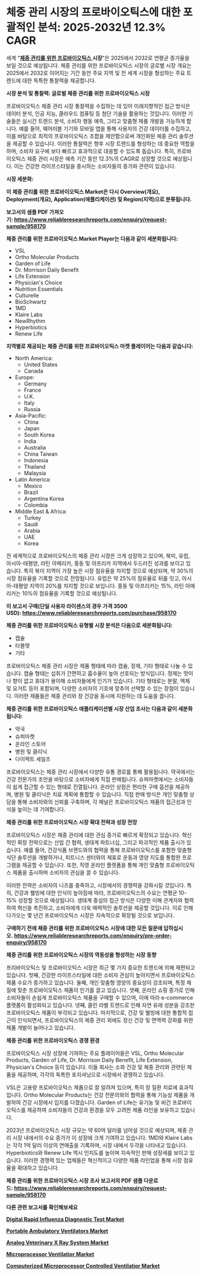 <p><h1>체중 관리 시장의 프로바이오틱스에 대한 포괄적인 분석: 2025-2032년 12.3% CAGR</h1></p><p>세계 "<strong><a href="https://www.reliableresearchreports.com/probiotics-for-weight-management-r958170?utm_campaign=105&utm_medium=8&utm_source=Github&utm_content=ia&utm_term=08032025&utm_id=probiotics-for-weight-management">체중 관리를 위한 프로바이오틱스&nbsp;</a></strong><strong>시장</strong>"은 2025에서 2032로 연평균 증가율을 보일 것으로 예상됩니다. 체중 관리를 위한 프로바이오틱스 시장의 글로벌 시장 개요는 2025에서 2032로 이어지는 기간 동안 주요 지역 및 전 세계 시장을 형성하는 주요 트렌드에 대한 독특한 통찰력을 제공합니다.</p>
<p><strong>시장 분석 및 통찰력: 글로벌 체중 관리를 위한 프로바이오틱스 시장</strong></p>
<p><p>프로바이오틱스 체중 관리 시장 통찰력을 수집하는 데 있어 미래지향적인 접근 방식은 데이터 분석, 인공 지능, 클라우드 컴퓨팅 등 첨단 기술을 활용하는 것입니다. 이러한 기술들은 실시간 트렌드 분석, 소비자 행동 예측, 그리고 맞춤형 제품 개발을 가능하게 합니다. 예를 들어, 웨어러블 기기와 모바일 앱을 통해 사용자의 건강 데이터를 수집하고, 이를 바탕으로 최적의 프로바이오틱스 조합을 제안함으로써 개인화된 체중 관리 솔루션을 제공할 수 있습니다. 이러한 통찰력은 향후 시장 트렌드를 형성하는 데 중요한 역할을 하며, 소비자 요구에 보다 빠르고 효과적으로 대응할 수 있도록 돕습니다. 특히, 프로바이오틱스 체중 관리 시장은 예측 기간 동안 12.3%의 CAGR로 성장할 것으로 예상됩니다. 이는 건강한 라이프스타일을 중시하는 소비자들의 증가와 관련이 있습니다.</p><a href="%7CAUTHORITHY_DOMAIN_URL%7C?utm_campaign=105&utm_medium=8&utm_source=Github&utm_content=ia&utm_term=08032025&utm_id=probiotics-for-weight-management"></a></p>
<p><strong>시장 세분화:</strong></p>
<p><strong>이 체중 관리를 위한 프로바이오틱스 Market은 다시 Overview(개요), Deployment(개요), Application(애플리케이션) 및 Region(지역)으로 분류됩니다.</strong></p>
<p><strong>보고서의 샘플 PDF 가져오기:&nbsp;<a href="https://www.reliableresearchreports.com/enquiry/request-sample/958170?utm_campaign=105&utm_medium=8&utm_source=Github&utm_content=ia&utm_term=08032025&utm_id=probiotics-for-weight-management">https://www.reliableresearchreports.com/enquiry/request-sample/958170</a></strong><strong></strong></p>
<p><strong>체중 관리를 위한 프로바이오틱스 Market Player는 다음과 같이 세분화됩니다:</strong></p>
<p><ul><li>VSL</li><li>Ortho Molecular Products</li><li>Garden of Life</li><li>Dr. Morrison Daily Benefit</li><li>Life Extension</li><li>Physician's Choice</li><li>Nutrition Essentials</li><li>Culturelle</li><li>BioSchwartz</li><li>1MD</li><li>Klaire Labs</li><li>NewRhythm</li><li>Hyperbiotics</li><li>Renew Life</li></ul></p>
<p><strong>지역별로 제공되는 체중 관리를 위한 프로바이오틱스 마켓 플레이어는 다음과 같습니다:</strong></p>
<p><ul>
    <li>
        North America:
        <ul>
            <li>United States</li>
            <li>Canada</li>
        </ul>
    </li>
    <li>
        Europe:
        <ul>
            <li>Germany</li>
            <li>France</li>
            <li>U.K.</li>
            <li>Italy</li>
            <li>Russia</li>
        </ul>
    </li>
    <li>
        Asia-Pacific:
        <ul>
            <li>China</li>
            <li>Japan</li>
            <li>South Korea</li>
            <li>India</li>
            <li>Australia</li>
            <li>China Taiwan</li>
            <li>Indonesia</li>
            <li>Thailand</li>
            <li>Malaysia</li>
        </ul>
    </li>
    <li>
        Latin America:
        <ul>
            <li>Mexico</li>
            <li>Brazil</li>
            <li>Argentina Korea</li>
            <li>Colombia</li>
        </ul>
    </li>
    <li>
        Middle East & Africa:
        <ul>
            <li>Turkey</li>
            <li>Saudi</li>
            <li>Arabia</li>
            <li>UAE</li>
            <li>Korea</li>
        </ul>
    </li>
    </ul></p>
<p><p>전 세계적으로 프로바이오틱스의 체중 관리 시장은 크게 성장하고 있으며, 북미, 유럽, 아시아-태평양, 라틴 아메리카, 중동 및 아프리카 지역에서 두드러진 성과를 보이고 있습니다. 특히 북미 지역이 가장 높은 시장 점유율을 차지할 것으로 예상되며, 약 30%의 시장 점유율을 기록할 것으로 전망됩니다. 유럽은 약 25%의 점유율로 뒤를 잇고, 아시아-태평양 지역이 20%를 차지할 것으로 보입니다. 중동 및 아프리카는 15%, 라틴 아메리카는 10%의 점유율을 기록할 것으로 예상됩니다. </p></p>
<p><strong>이 보고서 구매(단일 사용자 라이센스의 경우 가격 3500 USD):&nbsp;<a href="https://www.reliableresearchreports.com/purchase/958170?utm_campaign=105&utm_medium=8&utm_source=Github&utm_content=ia&utm_term=08032025&utm_id=probiotics-for-weight-management">https://www.reliableresearchreports.com/purchase/958170</a></strong></p>
<p><strong>체중 관리를 위한 프로바이오틱스 유형별 시장 분석은 다음으로 세분화됩니다:</strong></p>
<p><ul><li>캡슐</li><li>타블렛</li><li>기타</li></ul></p>
<p><p>프로바이오틱스 체중 관리 시장은 제품 형태에 따라 캡슐, 정제, 기타 형태로 나눌 수 있습니다. 캡슐 형태는 섭취가 간편하고 흡수율이 높아 선호되는 방식입니다. 정제는 맛이나 향이 없고 휴대가 용이해 소비자들에게 인기가 있습니다. 기타 형태로는 분말, 액체 및 요거트 등이 포함되며, 다양한 소비자의 기호에 맞추어 선택할 수 있는 장점이 있습니다. 이러한 제품들은 체중 관리와 장 건강을 동시에 지원하는 데 도움을 줍니다.</p></p>
<p><strong>체중 관리를 위한 프로바이오틱스 애플리케이션별 시장 산업 조사는 다음과 같이 세분화됩니다:</strong></p>
<p><ul><li>약국</li><li>슈퍼마켓</li><li>온라인 스토어</li><li>병원 및 클리닉</li><li>다이렉트 세일즈</li></ul></p>
<p><p>프로바이오틱스는 체중 관리 시장에서 다양한 유통 경로를 통해 활용됩니다. 약국에서는 건강 전문가의 조언을 바탕으로 소비자에게 직접 판매됩니다. 슈퍼마켓에서는 소비자들이 쉽게 접근할 수 있는 형태로 진열됩니다. 온라인 상점은 편리한 구매 옵션을 제공하며, 병원 및 클리닉은 치료 계획에 통합할 수 있습니다. 직접 판매 방식은 개인 맞춤형 상담을 통해 소비자와의 신뢰를 구축하며, 각 채널은 프로바이오틱스 제품의 접근성과 인식을 높이는 데 기여합니다.</p></p>
<p><strong>체중 관리를 위한 프로바이오틱스 시장 확대 전략과 성장 전망</strong></p>
<p><p>프로바이오틱스 시장은 체중 관리에 대한 관심 증가로 빠르게 확장되고 있습니다. 혁신적인 확장 전략으로는 산업 간 협력, 생태계 파트너십, 그리고 파괴적인 제품 출시가 있습니다. 예를 들어, 건강식품 브랜드와의 협력을 통해 프로바이오틱스를 포함한 맞춤형 식단 솔루션을 개발하거나, 피트니스 센터와의 제휴로 운동과 영양 지도를 통합한 프로그램을 제공할 수 있습니다. 또한, 직영 온라인 플랫폼을 통해 개인 맞춤형 프로바이오틱스 제품을 출시하며 소비자의 관심을 끌 수 있습니다.</p><p>이러한 전략은 소비자의 니즈를 충족하고, 시장에서의 경쟁력을 강화시킬 것입니다. 특히, 건강과 웰빙에 대한 인식이 높아짐에 따라, 프로바이오틱스의 수요는 연평균 10-15% 성장할 것으로 예상됩니다. 생태계 중심의 접근 방식은 다양한 이해 관계자와 협력하여 혁신을 촉진하고, 소비자에게 더욱 매력적인 솔루션을 제공할 것입니다. 이로 인해 다가오는 몇 년간 프로바이오틱스 시장은 지속적으로 확장될 것으로 보입니다.</p></p>
<p><strong>구매하기 전에 체중 관리를 위한 프로바이오틱스 시장에 대한 모든 질문에 답하십시오.&nbsp;<a href="https://www.reliableresearchreports.com/enquiry/pre-order-enquiry/958170?utm_campaign=105&utm_medium=8&utm_source=Github&utm_content=ia&utm_term=08032025&utm_id=probiotics-for-weight-management">https://www.reliableresearchreports.com/enquiry/pre-order-enquiry/958170</a></strong><strong></strong></p>
<p><strong>체중 관리를 위한 프로바이오틱스 시장의 역동성을 형성하는 시장 동향</strong></p>
<p><p>프리바이오틱스 및 프로바이오틱스 시장은 최근 몇 가지 중요한 트렌드에 의해 재편되고 있습니다. 첫째, 건강한 라이프스타일에 대한 소비자 관심이 높아지면서 프로바이오틱스 제품 수요가 증가하고 있습니다. 둘째, 개인 맞춤형 영양의 중요성이 강조되며, 특정 체질에 맞춘 프로바이오틱스 제품이 인기를 끌고 있습니다. 셋째, 온라인 쇼핑 증가로 인해 소비자들이 손쉽게 프로바이오틱스 제품을 구매할 수 있으며, 이에 따라 e-commerce 플랫폼이 활성화되고 있습니다. 넷째, 클린 라벨 트렌드로 인해 자연 유래 성분을 강조한 프로바이오틱스 제품이 부각되고 있습니다. 마지막으로, 건강 및 웰빙에 대한 통합적 접근이 인식되면서, 프로바이오틱스의 체중 관리 외에도 정신 건강 및 면역력 강화를 위한 제품 개발이 늘어나고 있습니다.</p></p>
<p><strong>체중 관리를 위한 프로바이오틱스 경쟁 환경</strong></p>
<p><p>프로바이오틱스 시장 성장에 기여하는 주요 플레이어들은 VSL, Ortho Molecular Products, Garden of Life, Dr. Morrison Daily Benefit, Life Extension, Physician's Choice 등이 있습니다. 이들 회사는 소화 건강 및 체중 관리와 관련된 제품을 제공하며, 각각의 독특한 포지셔닝으로 시장에서 경쟁하고 있습니다.</p><p>VSL은 고용량 프로바이오틱스 제품으로 잘 알려져 있으며, 특히 장 질환 치료에 효과적입니다. Ortho Molecular Products는 건강 전문의와의 협력을 통해 기능성 제품을 개발하여 건강 시장에서 입지를 다졌습니다. Garden of Life는 유기농 및 비건 프로바이오틱스를 제공하여 소비자들의 건강과 환경을 모두 고려한 제품 라인을 보유하고 있습니다.</p><p>2023년 프로바이오틱스 시장 규모는 약 60억 달러를 넘어설 것으로 예상되며, 체중 관리 시장 내에서의 수요 증가가 이 성장에 크게 기여하고 있습니다. 1MD와 Klaire Labs는 각각 1억 달러 이상의 연매출을 기록하며, 시장 내에서 두각을 나타내고 있습니다. Hyperbiotics와 Renew Life 역시 인지도를 높이며 지속적인 판매 성장세를 보이고 있습니다. 이러한 경쟁력 있는 업체들은 혁신적이고 다양한 제품 라인업을 통해 시장 점유율을 확대하고 있습니다.</p></p>
<p><strong>체중 관리를 위한 프로바이오틱스 시장 조사 보고서의 PDF 샘플 다운로드:&nbsp;<a href="https://www.reliableresearchreports.com/enquiry/request-sample/958170?utm_campaign=105&utm_medium=8&utm_source=Github&utm_content=ia&utm_term=08032025&utm_id=probiotics-for-weight-management">https://www.reliableresearchreports.com/enquiry/request-sample/958170</a></strong></p>
<p><strong></strong></p>
<p><strong></strong></p>
<p><strong></strong></p>
<p><strong></strong></p>
<p><strong>다른 관련 보고서를 확인해보세요</strong></p>
<p><strong><p><a href="https://github.com/latzerelfigo48/Market-Research-Report-List-1/blob/main/digital-rapid-influenza-diagnostic-test-market.md?utm_campaign=105&utm_medium=8&utm_source=Github&utm_content=ia&utm_term=08032025&utm_id=probiotics-for-weight-management">Digital Rapid Influenza Diagnostic Test Market</a></p><p><a href="https://github.com/moratronak3q/Market-Research-Report-List-1/blob/main/portable-ambulatory-ventilators-market.md?utm_campaign=105&utm_medium=8&utm_source=Github&utm_content=ia&utm_term=08032025&utm_id=probiotics-for-weight-management">Portable Ambulatory Ventilators Market</a></p><p><a href="https://github.com/decockogbaro25/Market-Research-Report-List-1/blob/main/analog-veterinary-x-ray-system-market.md?utm_campaign=105&utm_medium=8&utm_source=Github&utm_content=ia&utm_term=08032025&utm_id=probiotics-for-weight-management">Analog Veterinary X Ray System Market</a></p><p><a href="https://github.com/drielvinki/Market-Research-Report-List-1/blob/main/microprocessor-ventilatior-market.md?utm_campaign=105&utm_medium=8&utm_source=Github&utm_content=ia&utm_term=08032025&utm_id=probiotics-for-weight-management">Microprocessor Ventilatior Market</a></p><p><a href="https://github.com/ghaligopezf5/Market-Research-Report-List-1/blob/main/computerized-microprocessor-controlled-ventilatior-market.md?utm_campaign=105&utm_medium=8&utm_source=Github&utm_content=ia&utm_term=08032025&utm_id=probiotics-for-weight-management">Computerized Microprocessor Controlled Ventilatior Market</a></p></strong></p>